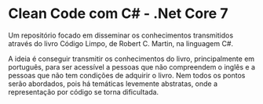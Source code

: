 # Clean Code com C# - .Net Core 7
Um repositório focado em disseminar os conhecimentos transmitidos através do livro Código Limpo, de Robert C. Martin, na linguagem C#.

A ideia é conseguir transmitir os conhecimentos do livro, principalmente em português, para ser acessível a pessoas que não compreendem o inglês e a pessoas que não tem condições de adquirir o livro. Nem todos os pontos serão abordados, pois há temáticas levemente abstratas, onde a representação por código se torna dificultada.

